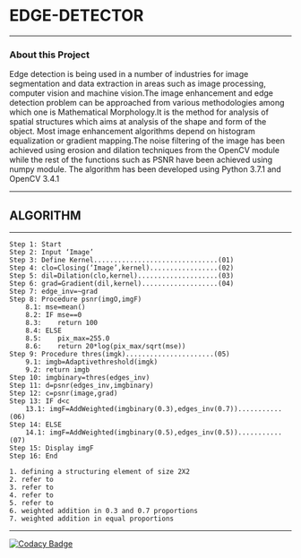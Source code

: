 # EDGE-DETECTOR #
- - - -

### About this Project ###

Edge detection is being used in a number of industries for image segmentation and data extraction in areas such as image processing, computer vision and machine vision.The image enhancement and edge detection problem can be approached from various methodologies among which one is Mathematical Morphology.It is the method for analysis of spatial structures which aims at analysis of the shape and form of the object. Most image enhancement algorithms depend on histogram equalization or gradient mapping.The noise filtering of the image has been achieved using erosion and dilation techniques from the OpenCV module while the rest of the functions such as PSNR have been achieved using numpy module. The algorithm has been developed using Python 3.7.1 and OpenCV 3.4.1


- - - -
##  ALGORITHM ##
- - - -
```
Step 1: Start
Step 2: Input ‘Image’
Step 3: Define Kernel...............................(01)
Step 4: clo=Closing(‘Image’,kernel).................(02)
Step 5: dil=Dilation(clo,kernel)....................(03)
Step 6: grad=Gradient(dil,kernel)...................(04)
Step 7: edge_inv=~grad
Step 8: Procedure psnr(imgO,imgF)
	8.1: mse=mean()
	8.2: IF mse==0
	8.3:	return 100
	8.4: ELSE
	8.5:	pix_max=255.0
	8.6:	return 20*log(pix_max/sqrt(mse))
Step 9: Procedure thres(imgk)......................(05)
	9.1: imgb=Adaptivethreshold(imgk)
	9.2: return imgb
Step 10: imgbinary=thres(edges_inv)
Step 11: d=psnr(edges_inv,imgbinary)
Step 12: c=psnr(image,grad)
Step 13: IF d<c
	13.1: imgF=AddWeighted(imgbinary(0.3),edges_inv(0.7))...........(06)
Step 14: ELSE
	14.1: imgF=AddWeighted(imgbinary(0.5),edges_inv(0.5))...........(07)
Step 15: Display imgF
Step 16: End

1. defining a structuring element of size 2X2
2. refer to 
3. refer to
4. refer to
5. refer to 
6. weighted addition in 0.3 and 0.7 proportions
7. weighted addition in equal proportions

```
- - - - 
[![Codacy Badge](https://api.codacy.com/project/badge/Grade/164c2a085a9f47da9c83f064186e81de)](https://www.codacy.com/app/rtzdzn/EDGE-DETECTOR?utm_source=github.com&amp;utm_medium=referral&amp;utm_content=ritwikraha/EDGE-DETECTOR&amp;utm_campaign=Badge_Grade)
